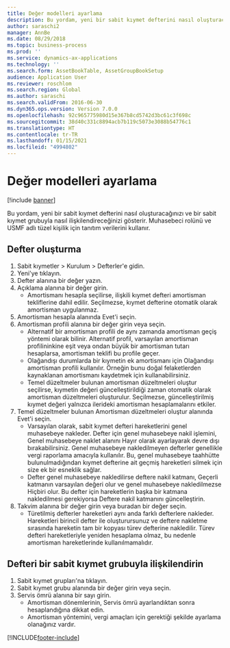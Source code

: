 ```yaml
---
title: Değer modelleri ayarlama
description: Bu yordam, yeni bir sabit kıymet defterini nasıl oluşturacağınızı ve bir sabit kıymet grubuyla nasıl ilişkilendireceğinizi gösterir.
author: saraschi2
manager: AnnBe
ms.date: 08/29/2018
ms.topic: business-process
ms.prod: ''
ms.service: dynamics-ax-applications
ms.technology: ''
ms.search.form: AssetBookTable, AssetGroupBookSetup
audience: Application User
ms.reviewer: roschlom
ms.search.region: Global
ms.author: saraschi
ms.search.validFrom: 2016-06-30
ms.dyn365.ops.version: Version 7.0.0
ms.openlocfilehash: 92c965775980d15e367b8cd5742d3bc61c3f698c
ms.sourcegitcommit: 38d40c331c8894acb7b119c5073e3088b54776c1
ms.translationtype: HT
ms.contentlocale: tr-TR
ms.lasthandoff: 01/15/2021
ms.locfileid: "4994802"
---
```

# <a name="set-up-value-models"></a>Değer modelleri ayarlama

[!include [banner](../../includes/banner.md)]

Bu yordam, yeni bir sabit kıymet defterini nasıl oluşturacağınızı ve bir sabit kıymet grubuyla nasıl ilişkilendireceğinizi gösterir. Muhasebeci rolünü ve USMF adlı tüzel kişilik için tanıtım verilerini kullanır.


## <a name="create-a-book"></a>Defter oluşturma
1. Sabit kıymetler > Kurulum > Defterler'e gidin.
2. Yeni'ye tıklayın.
3. Defter alanına bir değer yazın.
4. Açıklama alanına bir değer girin.
    * Amortismanı hesapla seçilirse, ilişkili kıymet defteri amortisman tekliflerine dahil edilir. Seçilmezse, kıymet defterine otomatik olarak amortisman uygulanmaz.  
5. Amortisman hesapla alanında Evet'i seçin.
6. Amortisman profili alanına bir değer girin veya seçin.
    * Alternatif bir amortisman profili de aynı zamanda amortisman geçiş yöntemi olarak bilinir. Alternatif profil, varsayılan amortisman profilininkine eşit veya ondan büyük bir amortisman tutarı hesaplarsa, amortisman teklifi bu profile geçer.  
    * Olağandışı durumlarda bir kıymetin ek amortismanı için Olağandışı amortisman profili kullanılır. Örneğin bunu doğal felaketlerden kaynaklanan amortismanı kaydetmek için kullanabilirsiniz.  
    * Temel düzeltmeler bulunan amortisman düzeltmeleri oluştur seçilirse, kıymetin değeri güncelleştirildiği zaman otomatik olarak amortisman düzeltmeleri oluşturulur. Seçilmezse, güncelleştirilmiş kıymet değeri yalnızca ilerideki amortisman hesaplamalarını etkiler.  
7. Temel düzeltmeler bulunan Amortisman düzeltmeleri oluştur alanında Evet'i seçin.
    * Varsayılan olarak, sabit kıymet defteri hareketlerini genel muhasebeye nakleder. Defter için genel muhasebeye nakil işlemini, Genel muhasebeye naklet alanını Hayır olarak ayarlayarak devre dışı bırakabilirsiniz. Genel muhasebeye nakledilmeyen defterler genellikle vergi raporlama amacıyla kullanılır. Bu, genel muhasebeye taahhütte bulunulmadığından kıymet defterine ait geçmiş hareketleri silmek için size ek bir esneklik sağlar.  
    * Defter genel muhasebeye nakledilirse deftere nakil katmanı, Geçerli katmanın varsayılan değeri olur ve genel muhasebeye nakledilmezse Hiçbiri olur. Bu defter için hareketlerin başka bir katmana nakledilmesi gerekiyorsa Deftere nakil katmanını güncelleştirin.  
8. Takvim alanına bir değer girin veya buradan bir değer seçin.
    * Türetilmiş defterler hareketleri aynı anda farklı defterlere nakleder. Hareketleri birincil defter ile oluşturursunuz ve deftere nakletme sırasında hareketin tam bir kopyası türev defterine nakledilir. Türev defteri hareketleriyle yeniden hesaplama olmaz, bu nedenle amortisman hareketlerinde kullanılmamalıdır.  

## <a name="associate-the-book-with-a-fixed-asset-group"></a>Defteri bir sabit kıymet grubuyla ilişkilendirin
1. Sabit kıymet grupları'na tıklayın.
2. Sabit kıymet grubu alanında bir değer girin veya seçin.
3. Servis ömrü alanına bir sayı girin.
    * Amortisman dönemlerinin, Servis ömrü ayarlandıktan sonra hesaplandığına dikkat edin.  
    * Amortisman yöntemini, vergi amaçları için gerektiği şekilde ayarlama olanağınız vardır.  



[!INCLUDE[footer-include](../../../includes/footer-banner.md)]
